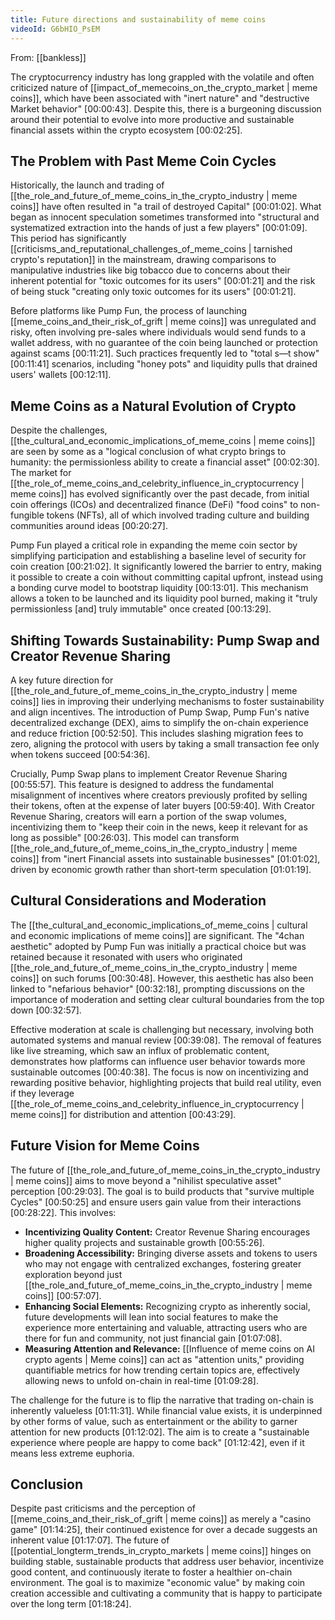 ```yaml
---
title: Future directions and sustainability of meme coins
videoId: G6bHIO_PsEM
---
```


From: [[bankless]] <br/> 

The cryptocurrency industry has long grappled with the volatile and often criticized nature of [[impact_of_memecoins_on_the_crypto_market | meme coins]], which have been associated with "inert nature" and "destructive Market behavior" <a class="yt-timestamp" data-t="00:00:43">[00:00:43]</a>. Despite this, there is a burgeoning discussion around their potential to evolve into more productive and sustainable financial assets within the crypto ecosystem <a class="yt-timestamp" data-t="00:02:25">[00:02:25]</a>.

## The Problem with Past Meme Coin Cycles

Historically, the launch and trading of [[the_role_and_future_of_meme_coins_in_the_crypto_industry | meme coins]] have often resulted in "a trail of destroyed Capital" <a class="yt-timestamp" data-t="00:01:02">[00:01:02]</a>. What began as innocent speculation sometimes transformed into "structural and systematized extraction into the hands of just a few players" <a class="yt-timestamp" data-t="00:01:09">[00:01:09]</a>. This period has significantly [[criticisms_and_reputational_challenges_of_meme_coins | tarnished crypto's reputation]] in the mainstream, drawing comparisons to manipulative industries like big tobacco due to concerns about their inherent potential for "toxic outcomes for its users" <a class="yt-timestamp" data-t="00:01:21">[00:01:21]</a> and the risk of being stuck "creating only toxic outcomes for its users" <a class="yt-timestamp" data-t="00:01:21">[00:01:21]</a>.

Before platforms like Pump Fun, the process of launching [[meme_coins_and_their_risk_of_grift | meme coins]] was unregulated and risky, often involving pre-sales where individuals would send funds to a wallet address, with no guarantee of the coin being launched or protection against scams <a class="yt-timestamp" data-t="00:11:21">[00:11:21]</a>. Such practices frequently led to "total s—t show" <a class="yt-timestamp" data-t="00:11:41">[00:11:41]</a> scenarios, including "honey pots" and liquidity pulls that drained users' wallets <a class="yt-timestamp" data-t="00:12:11">[00:12:11]</a>.

## Meme Coins as a Natural Evolution of Crypto

Despite the challenges, [[the_cultural_and_economic_implications_of_meme_coins | meme coins]] are seen by some as a "logical conclusion of what crypto brings to humanity: the permissionless ability to create a financial asset" <a class="yt-timestamp" data-t="00:02:30">[00:02:30]</a>. The market for [[the_role_of_meme_coins_and_celebrity_influence_in_cryptocurrency | meme coins]] has evolved significantly over the past decade, from initial coin offerings (ICOs) and decentralized finance (DeFi) "food coins" to non-fungible tokens (NFTs), all of which involved trading culture and building communities around ideas <a class="yt-timestamp" data-t="00:20:27">[00:20:27]</a>.

Pump Fun played a critical role in expanding the meme coin sector by simplifying participation and establishing a baseline level of security for coin creation <a class="yt-timestamp" data-t="00:21:02">[00:21:02]</a>. It significantly lowered the barrier to entry, making it possible to create a coin without committing capital upfront, instead using a bonding curve model to bootstrap liquidity <a class="yt-timestamp" data-t="00:13:01">[00:13:01]</a>. This mechanism allows a token to be launched and its liquidity pool burned, making it "truly permissionless [and] truly immutable" once created <a class="yt-timestamp" data-t="00:13:29">[00:13:29]</a>.

## Shifting Towards Sustainability: Pump Swap and Creator Revenue Sharing

A key future direction for [[the_role_and_future_of_meme_coins_in_the_crypto_industry | meme coins]] lies in improving their underlying mechanisms to foster sustainability and align incentives. The introduction of Pump Swap, Pump Fun's native decentralized exchange (DEX), aims to simplify the on-chain experience and reduce friction <a class="yt-timestamp" data-t="00:52:50">[00:52:50]</a>. This includes slashing migration fees to zero, aligning the protocol with users by taking a small transaction fee only when tokens succeed <a class="yt-timestamp" data-t="00:54:36">[00:54:36]</a>.

Crucially, Pump Swap plans to implement Creator Revenue Sharing <a class="yt-timestamp" data-t="00:55:57">[00:55:57]</a>. This feature is designed to address the fundamental misalignment of incentives where creators previously profited by selling their tokens, often at the expense of later buyers <a class="yt-timestamp" data-t="00:59:40">[00:59:40]</a>. With Creator Revenue Sharing, creators will earn a portion of the swap volumes, incentivizing them to "keep their coin in the news, keep it relevant for as long as possible" <a class="yt-timestamp" data-t="00:26:03">[00:26:03]</a>. This model can transform [[the_role_and_future_of_meme_coins_in_the_crypto_industry | meme coins]] from "inert Financial assets into sustainable businesses" <a class="yt-timestamp" data-t="01:01:02">[01:01:02]</a>, driven by economic growth rather than short-term speculation <a class="yt-timestamp" data-t="01:01:19">[01:01:19]</a>.

## Cultural Considerations and Moderation

The [[the_cultural_and_economic_implications_of_meme_coins | cultural and economic implications of meme coins]] are significant. The "4chan aesthetic" adopted by Pump Fun was initially a practical choice but was retained because it resonated with users who originated [[the_role_and_future_of_meme_coins_in_the_crypto_industry | meme coins]] on such forums <a class="yt-timestamp" data-t="00:30:48">[00:30:48]</a>. However, this aesthetic has also been linked to "nefarious behavior" <a class="yt-timestamp" data-t="00:32:18">[00:32:18]</a>, prompting discussions on the importance of moderation and setting clear cultural boundaries from the top down <a class="yt-timestamp" data-t="00:32:57">[00:32:57]</a>.

Effective moderation at scale is challenging but necessary, involving both automated systems and manual review <a class="yt-timestamp" data-t="00:39:08">[00:39:08]</a>. The removal of features like live streaming, which saw an influx of problematic content, demonstrates how platforms can influence user behavior towards more sustainable outcomes <a class="yt-timestamp" data-t="00:40:38">[00:40:38]</a>. The focus is now on incentivizing and rewarding positive behavior, highlighting projects that build real utility, even if they leverage [[the_role_of_meme_coins_and_celebrity_influence_in_cryptocurrency | meme coins]] for distribution and attention <a class="yt-timestamp" data-t="00:43:29">[00:43:29]</a>.

## Future Vision for Meme Coins

The future of [[the_role_and_future_of_meme_coins_in_the_crypto_industry | meme coins]] aims to move beyond a "nihilist speculative asset" perception <a class="yt-timestamp" data-t="00:29:03">[00:29:03]</a>. The goal is to build products that "survive multiple Cycles" <a class="yt-timestamp" data-t="00:50:25">[00:50:25]</a> and ensure users gain value from their interactions <a class="yt-timestamp" data-t="00:28:22">[00:28:22]</a>. This involves:

*   **Incentivizing Quality Content:** Creator Revenue Sharing encourages higher quality projects and sustainable growth <a class="yt-timestamp" data-t="00:55:26">[00:55:26]</a>.
*   **Broadening Accessibility:** Bringing diverse assets and tokens to users who may not engage with centralized exchanges, fostering greater exploration beyond just [[the_role_and_future_of_meme_coins_in_the_crypto_industry | meme coins]] <a class="yt-timestamp" data-t="00:57:07">[00:57:07]</a>.
*   **Enhancing Social Elements:** Recognizing crypto as inherently social, future developments will lean into social features to make the experience more entertaining and valuable, attracting users who are there for fun and community, not just financial gain <a class="yt-timestamp" data-t="01:07:08">[01:07:08]</a>.
*   **Measuring Attention and Relevance:** [[Influence of meme coins on AI crypto agents | Meme coins]] can act as "attention units," providing quantifiable metrics for how trending certain topics are, effectively allowing news to unfold on-chain in real-time <a class="yt-timestamp" data-t="01:09:28">[01:09:28]</a>.

The challenge for the future is to flip the narrative that trading on-chain is inherently valueless <a class="yt-timestamp" data-t="01:11:31">[01:11:31]</a>. While financial value exists, it is underpinned by other forms of value, such as entertainment or the ability to garner attention for new products <a class="yt-timestamp" data-t="01:12:02">[01:12:02]</a>. The aim is to create a "sustainable experience where people are happy to come back" <a class="yt-timestamp" data-t="01:12:42">[01:12:42]</a>, even if it means less extreme euphoria.

## Conclusion

Despite past criticisms and the perception of [[meme_coins_and_their_risk_of_grift | meme coins]] as merely a "casino game" <a class="yt-timestamp" data-t="01:14:25">[01:14:25]</a>, their continued existence for over a decade suggests an inherent value <a class="yt-timestamp" data-t="01:17:07">[01:17:07]</a>. The future of [[potential_longterm_trends_in_crypto_markets | meme coins]] hinges on building stable, sustainable products that address user behavior, incentivize good content, and continuously iterate to foster a healthier on-chain environment. The goal is to maximize "economic value" by making coin creation accessible and cultivating a community that is happy to participate over the long term <a class="yt-timestamp" data-t="01:18:24">[01:18:24]</a>.